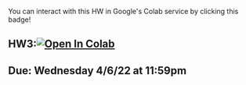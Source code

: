 You can interact with this HW in Google's Colab service by clicking this badge!

## HW3:[![Open In Colab](https://colab.research.google.com/assets/colab-badge.svg)](https://colab.research.google.com/github/diego898/cs3262-sp22/blob/main/notebooks/HW3/HW3.ipynb)

## Due: Wednesday 4/6/22 at 11:59pm